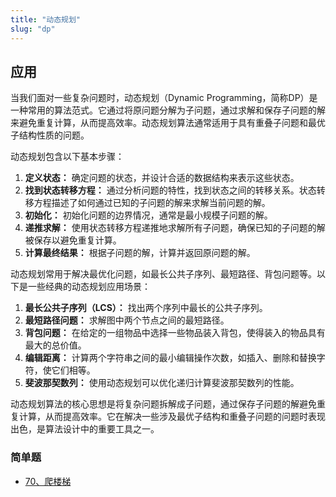 ```yaml
---
title: "动态规划"
slug: "dp"
---
```


## 应用

当我们面对一些复杂问题时，动态规划（Dynamic Programming，简称DP）是一种常用的算法范式。它通过将原问题分解为子问题，通过求解和保存子问题的解来避免重复计算，从而提高效率。动态规划算法通常适用于具有重叠子问题和最优子结构性质的问题。

动态规划包含以下基本步骤：

1. **定义状态：** 确定问题的状态，并设计合适的数据结构来表示这些状态。
2. **找到状态转移方程：** 通过分析问题的特性，找到状态之间的转移关系。状态转移方程描述了如何通过已知的子问题的解来求解当前问题的解。
3. **初始化：** 初始化问题的边界情况，通常是最小规模子问题的解。
4. **递推求解：** 使用状态转移方程递推地求解所有子问题，确保已知的子问题的解被保存以避免重复计算。
5. **计算最终结果：** 根据子问题的解，计算并返回原问题的解。

动态规划常用于解决最优化问题，如最长公共子序列、最短路径、背包问题等。以下是一些经典的动态规划应用场景：

1. **最长公共子序列（LCS）：** 找出两个序列中最长的公共子序列。
2. **最短路径问题：** 求解图中两个节点之间的最短路径。
3. **背包问题：** 在给定的一组物品中选择一些物品装入背包，使得装入的物品具有最大的总价值。
4. **编辑距离：** 计算两个字符串之间的最小编辑操作次数，如插入、删除和替换字符，使它们相等。
5. **斐波那契数列：** 使用动态规划可以优化递归计算斐波那契数列的性能。

动态规划算法的核心思想是将复杂问题拆解成子问题，通过保存子问题的解避免重复计算，从而提高效率。它在解决一些涉及最优子结构和重叠子问题的问题时表现出色，是算法设计中的重要工具之一。


### 简单题
* [70、爬楼梯](../leetcode/70爬楼梯)
